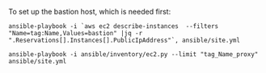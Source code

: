 To set up the bastion host, which is needed first:
```
ansible-playbook -i `aws ec2 describe-instances  --filters "Name=tag:Name,Values=bastion" |jq -r ".Reservations[].Instances[].PublicIpAddress"`, ansible/site.yml
```

```
ansible-playbook -i ansible/inventory/ec2.py --limit "tag_Name_proxy" ansible/site.yml
````



